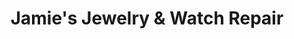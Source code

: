 ---
title: "Jamie's Jewelry & Watch Repair"
url: /durango/jamies-jewelry-und-watch-repair/
shop: Schmuck
---